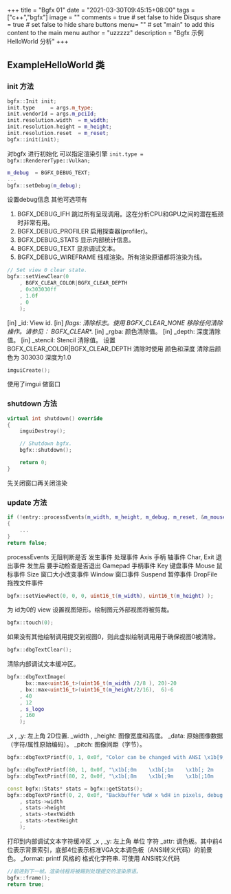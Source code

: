 +++
title = "Bgfx 01"
date = "2021-03-30T09:45:15+08:00"
tags = ["c++","bgfx"]
image = ""
comments = true	# set false to hide Disqus
share = true	# set false to hide share buttons
menu= ""		# set "main" to add this content to the main menu
author = "uzzzzz"
description = "Bgfx 示例 HelloWorld 分析"
+++

## ExampleHelloWorld 类
### init 方法
```cpp
bgfx::Init init;
init.type     = args.m_type;
init.vendorId = args.m_pciId;
init.resolution.width  = m_width;
init.resolution.height = m_height;
init.resolution.reset  = m_reset;
bgfx::init(init);
```
对bgfx 进行初始化
可以指定渲染引擎
`init.type = bgfx::RendererType::Vulkan;`

```cpp
m_debug  = BGFX_DEBUG_TEXT;
...
bgfx::setDebug(m_debug);
```
设置debug信息
其他可选项有
1. BGFX_DEBUG_IFH 跳过所有呈现调用。这在分析CPU和GPU之间的潜在瓶颈时非常有用。
2. BGFX_DEBUG_PROFILER 启用探查器(profiler)。
3. BGFX_DEBUG_STATS 显示内部统计信息。
4. BGFX_DEBUG_TEXT 显示调试文本。
5. BGFX_DEBUG_WIREFRAME 线框渲染。所有渲染原语都将渲染为线。

```cpp
// Set view 0 clear state.
bgfx::setViewClear(0
	, BGFX_CLEAR_COLOR|BGFX_CLEAR_DEPTH
	, 0x303030ff
	, 1.0f
	, 0
	);
```
[in] _id: View id.
[in] _flags: 清除标志。使用 BGFX_CLEAR_NONE 移除任何清除操作。请参见： BGFX_CLEAR_*.
[in] _rgba: 颜色清除值。
[in] _depth: 深度清除值。
[in] _stencil: Stencil 清除值。
设置 BGFX_CLEAR_COLOR|BGFX_CLEAR_DEPTH 清除时使用 颜色和深度 清除后颜色为 303030 深度为1.0

```cpp
imguiCreate();
```
使用了imgui 做窗口

### shutdown 方法
```cpp
virtual int shutdown() override
{
	imguiDestroy();

	// Shutdown bgfx.
	bgfx::shutdown();

	return 0;
}
```
先关闭窗口再关闭渲染

### update 方法
```cpp
if (!entry::processEvents(m_width, m_height, m_debug, m_reset, &m_mouseState) )
{
	...
}
return false;
```
processEvents 无阻判断是否 发生事件 
处理事件 
Axis 手柄 轴事件
Char,
Exit 退出事件 发生后 要手动检查是否退出
Gamepad 手柄事件
Key 键盘事件
Mouse 鼠标事件
Size 窗口大小改变事件
Window 窗口事件
Suspend 暂停事件
DropFile 拖拽文件事件

```cpp
bgfx::setViewRect(0, 0, 0, uint16_t(m_width), uint16_t(m_height) );
```
为 id为0的 view 设置视图矩形。绘制图元外部视图将被剪裁。

```cpp
bgfx::touch(0);
```
如果没有其他绘制调用提交到视图0，则此虚拟绘制调用用于确保视图0被清除。

```cpp
bgfx::dbgTextClear();
```
清除内部调试文本缓冲区。
```cpp
bgfx::dbgTextImage(
	  bx::max<uint16_t>(uint16_t(m_width /2/8 ), 20)-20
	, bx::max<uint16_t>(uint16_t(m_height/2/16),  6)-6
	, 40
	, 12
	, s_logo
	, 160
	);
```
_x , _y:  左上角 2D位置.
_width , _height: 图像宽度和高度。
_data: 原始图像数据（字符/属性原始编码）。
_pitch: 图像间距（字节）。

```cpp
bgfx::dbgTextPrintf(0, 1, 0x0f, "Color can be changed with ANSI \x1b[9;me\x1b[10;ms\x1b[11;mc\x1b[12;ma\x1b[13;mp\x1b[14;me\x1b[0m code too.");

bgfx::dbgTextPrintf(80, 1, 0x0f, "\x1b[;0m    \x1b[;1m    \x1b[; 2m    \x1b[; 3m    \x1b[; 4m    \x1b[; 5m    \x1b[; 6m    \x1b[; 7m    \x1b[0m");
bgfx::dbgTextPrintf(80, 2, 0x0f, "\x1b[;8m    \x1b[;9m    \x1b[;10m    \x1b[;11m    \x1b[;12m    \x1b[;13m    \x1b[;14m    \x1b[;15m    \x1b[0m");

const bgfx::Stats* stats = bgfx::getStats();
bgfx::dbgTextPrintf(0, 2, 0x0f, "Backbuffer %dW x %dH in pixels, debug text %dW x %dH in characters."
	, stats->width
	, stats->height
	, stats->textWidth
	, stats->textHeight
	);
```
打印到内部调试文本字符缓冲区
_x , _y:  左上角 单位 字符
_attr: 调色板。其中前4位表示背景索引，底部4位表示标准VGA文本调色板（ANSI转义代码）的前景色。
_format: printf 风格的 格式化字符串. 可使用 ANSI转义代码

```cpp
//前进到下一帧。渲染线程将被踢到处理提交的渲染原语。
bgfx::frame();
return true;
```

